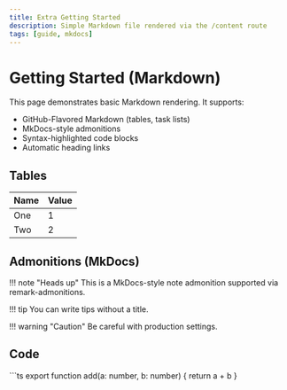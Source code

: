 ```yaml
---
title: Extra Getting Started
description: Simple Markdown file rendered via the /content route
tags: [guide, mkdocs]
---
```


# Getting Started (Markdown)

This page demonstrates basic Markdown rendering. It supports:

- GitHub-Flavored Markdown (tables, task lists)
- MkDocs-style admonitions
- Syntax-highlighted code blocks
- Automatic heading links

## Tables

| Name | Value |
| ---- | ----- |
| One  | 1     |
| Two  | 2     |

## Admonitions (MkDocs)

!!! note "Heads up"
    This is a MkDocs-style note admonition supported via remark-admonitions.

!!! tip
    You can write tips without a title.

!!! warning "Caution"
    Be careful with production settings.

## Code

\`\`\`ts
export function add(a: number, b: number) {
  return a + b
}
